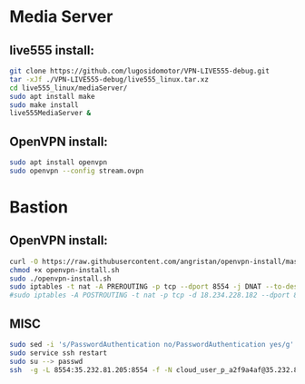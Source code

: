 # Media Server

## live555 install:
```bash
git clone https://github.com/lugosidomotor/VPN-LIVE555-debug.git
tar -xJf ./VPN-LIVE555-debug/live555_linux.tar.xz
cd live555_linux/mediaServer/
sudo apt install make
sudo make install
live555MediaServer &
```

## OpenVPN install:
```bash
sudo apt install openvpn
sudo openvpn --config stream.ovpn
```

# Bastion

## OpenVPN install:
```bash
curl -O https://raw.githubusercontent.com/angristan/openvpn-install/master/openvpn-install.sh
chmod +x openvpn-install.sh
sudo ./openvpn-install.sh
sudo iptables -t nat -A PREROUTING -p tcp --dport 8554 -j DNAT --to-dest 18.234.228.182:8554
#sudo iptables -A POSTROUTING -t nat -p tcp -d 18.234.228.182 --dport 8554  -j MASQUERADE
```


## MISC
```bash
sudo sed -i 's/PasswordAuthentication no/PasswordAuthentication yes/g' /etc/ssh/sshd_config
sudo service ssh restart
sudo su --> passwd
ssh  -g -L 8554:35.232.81.205:8554 -f -N cloud_user_p_a2f9a4af@35.232.81.205
```
